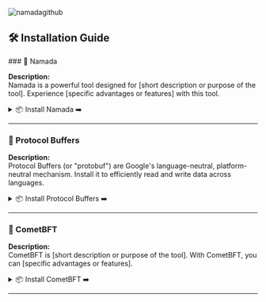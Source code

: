 ![namadagithub](https://github.com/Crouton-Digital/guide/assets/113435724/bd6273b8-5b47-4201-b6c6-4cacbe9df032)

## 🛠 Installation Guide

\### 🚀 Namada 

**Description:**  
Namada is a powerful tool designed for [short description or purpose of the tool]. Experience [specific advantages or features] with this tool.

<details>
  <summary>📦 Install Namada ➡️</summary>
  
  - **Set the desired version**:
    ```bash
    NAMADA_TAG="v0.23.1"
    ```

  - **Download and extract**:
    ```bash
    curl -L -o namada.tar.gz "https://github.com/anoma/namada/releases/download/$NAMADA_TAG/namada-${NAMADA_TAG}-Linux-x86_64.tar.gz"
    tar -xvf namada.tar.gz
    ```

  - **Move to `/usr/local/bin`**:
    ```bash
    sudo mv namada-${NAMADA_TAG}-Linux-x86_64/* /usr/local/bin/
    ```

  - **Cleanup**:
    ```bash
    rm -rf namada-${NAMADA_TAG}-Linux-x86_64 namada.tar.gz
    ```

  - **Verify the installation**:
    ```bash
    namada --version
    ```

</details>

---

### 🔄 Protocol Buffers 

**Description:**  
Protocol Buffers (or "protobuf") are Google's language-neutral, platform-neutral mechanism. Install it to efficiently read and write data across languages.

<details>
  <summary>📦 Install Protocol Buffers ➡️</summary>
  
  - **Set the desired version**:
    ```bash
    PROTOBUF_TAG="v23.3"
    ```

  - **Download and extract to a specific folder**:
    ```bash
    curl -L -o protobuf.zip "https://github.com/protocolbuffers/protobuf/releases/download/$PROTOBUF_TAG/protoc-${PROTOBUF_TAG#v}-linux-x86_64.zip"
    mkdir protobuf_temp && unzip protobuf.zip -d protobuf_temp/
    ```

  - **Move to `/usr/local/bin` and `/usr/local/include`**:
    ```bash
    sudo cp protobuf_temp/bin/protoc /usr/local/bin/
    sudo cp -r protobuf_temp/include/* /usr/local/include/
    ```

  - **Cleanup**:
    ```bash
    rm -rf protobuf_temp protobuf.zip
    ```

  - **Verify the installation**:
    ```bash
    protoc --version
    ```

</details>


---

### 🌌 CometBFT 

**Description:**  
CometBFT is [short description or purpose of the tool]. With CometBFT, you can [specific advantages or features].

<details>
  <summary>📦 Install CometBFT ➡️</summary>
  
  - **Set the desired version**:
    ```bash
    COMETBFT_TAG="v0.37.2"
    ```

  - **Download and extract**:
    ```bash
    curl -L -o cometbft.tar.gz "https://github.com/cometbft/cometbft/releases/download/$COMETBFT_TAG/cometbft_${COMETBFT_TAG#v}_linux_amd64.tar.gz"
    tar -xvf cometbft.tar.gz
    ```

  - **Move to `/usr/local/bin`**:
    ```bash
    sudo mv cometbft_${COMETBFT_TAG#v}_linux_amd64/cometbft /usr/local/bin/
    ```

  - **Cleanup**:
    ```bash
    rm -rf cometbft_${COMETBFT_TAG#v}_linux_amd64 cometbft.tar.gz
    ```

  - **Verify the installation**:
    ```bash
    cometbft version
    ```

</details>

---
